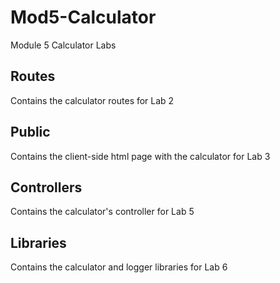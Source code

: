 # Mod5-Calculator
Module 5 Calculator Labs
## Routes
Contains the calculator routes for Lab 2
## Public
Contains the client-side html page with the calculator for Lab 3
## Controllers
Contains the calculator's controller for Lab 5
## Libraries
Contains the calculator and logger libraries for Lab 6
